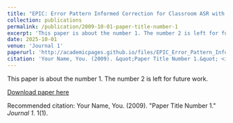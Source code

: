 ```yaml
---
title: "EPIC: Error Pattern Informed Correction for Classroom ASR with Limited Labeled Data"
collection: publications
permalink: /publication/2009-10-01-paper-title-number-1
excerpt: 'This paper is about the number 1. The number 2 is left for future work.'
date: 2025-10-01
venue: 'Journal 1'
paperurl: 'http://academicpages.github.io/files/EPIC_Error_Pattern_Informed_Correction_for_Classroom_ASR_with_Limited_Labeled_Data.pdf'
citation: 'Your Name, You. (2009). &quot;Paper Title Number 1.&quot; <i>Journal 1</i>. 1(1).'
---
```

This paper is about the number 1. The number 2 is left for future work.

[Download paper here](http://academicpages.github.io/files/EPIC_Error_Pattern_Informed_Correction_for_Classroom_ASR_with_Limited_Labeled_Data.pdf)

Recommended citation: Your Name, You. (2009). "Paper Title Number 1." <i>Journal 1</i>. 1(1).

